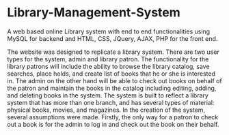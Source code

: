 # Library-Management-System

A web based online Library system with end to end functionalities using MySQL for backend and HTML, CSS, JQuery, AJAX, PHP for the front end.

The website was designed to replicate a library system. There are two user types for the system, admin and library patron. The functionality for the library patrons will include the ability to browse the library catalog, save searches, place holds, and create list of books that he or she is interested in. The admin on the other hand will be able to check out books on behalf of the patron and maintain the books in the catalog including editing, adding, and deleting books in the system. The system is built to reflect a library system that has more than one branch, and has several types of material: physical books, movies, and magazines. In the creation of the system, several assumptions were made. Firstly, the only way for a patron to check out a book is for the admin to log in and check out the book on their behalf.
